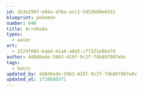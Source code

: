 ```yaml
---
id: 2b3a299f-e94a-476a-acc1-5453b89e6552
blueprint: pokemon
number: 846
title: Arrokuda
types:
  - water
art:
  - 2224f605-babd-41a4-a0e5-cf7321e8be7d
author: 4d8d6ede-5963-429f-9c2f-74b897007e0c
tags:
  - basic
updated_by: 4d8d6ede-5963-429f-9c2f-74b897007e0c
updated_at: 1716680371
---
```

